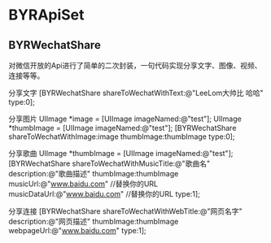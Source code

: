 # BYRApiSet

## BYRWechatShare
对微信开放的Api进行了简单的二次封装，一句代码实现分享文字、图像、视频、连接等等。
</br>

分享文字
	[BYRWechatShare shareToWechatWithText:@"LeeLom大帅比 哈哈" type:0]; 
</br>

分享图片
	UIImage *image = [UIImage imageNamed:@"test"];
	UIImage *thumbImage = [UIImage imageNamed:@"test"];
	[BYRWechatShare shareToWechatWithImage:image thumbImage:thumbImage type:0];
</br>

分享歌曲
	UIImage *thumbImage = [UIImage imageNamed:@"test"];
	[BYRWechatShare shareToWechatWithMusicTitle:@"歌曲名"
	                              description:@"歌曲描述"
	                               thumbImage:thumbImage
	                                 musicUrl:@"www.baidu.com" //替换你的URL
	                             musicDataUrl:@"www.baidu.com" //替换你的URL
	                                     type:1];
</br>

分享连接
	[BYRWechatShare shareToWechatWithWebTitle:@"网页名字"
	                            description:@"网页描述"
	                             thumbImage:thumbImage
	                             webpageUrl:@"www.baidu.com"
	                                   type:1];
</br>
